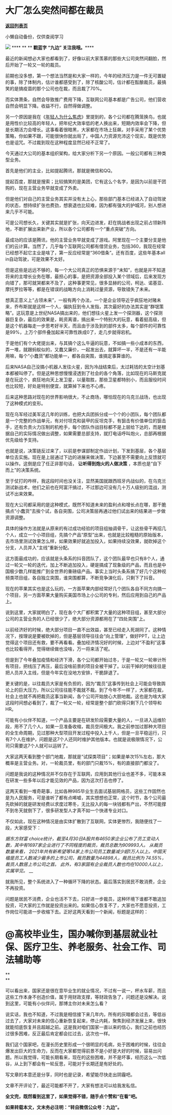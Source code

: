 # 大厂怎么突然间都在裁员

[**返回列表页**](/gzh/九边)

小懒自动备份，仅供查阅学习

******![](https://mmbiz.qpic.cn/mmbiz_gif/Lvm6UAoJibrP9JEWQRXR3swLXRYlFicicbg2q6gYPiapiaCkPr8GibxibGO0jcDe76cnAUJ3KBkCmyTIZBueDAOslJ0Zw/640?wx_fmt=gif)******
**** ** ** **戳蓝字 **“九边”** 关注我哦。******

  

最近的新闻想必大家也都看到了，好像以前大家羡慕的那些大公司突然间翻脸，然后开始了一轮又一轮的裁员。

  

前期也没多想，第一个想法当然是和大家一样的，今年的经济压力是一件无可置疑的事，除了体制内，估计谁都感受到了，除了核酸公司，估计都在酝酿裁员，最搞笑的是搞疫苗的那个公司也在裁，而且裁了70%。

  

而实体萧条，自然会导致推广费用下降，互联网公司基本都是广告公司，他们营收自然会明显下降。收益不行，自然得做调整。

  

另一个原因是我在《[年轻人为什么焦虑](http://mp.weixin.qq.com/s?__biz=MzUzMjY0NDY4Ng==&mid=2247496184&idx=1&sn=163541c9ae3fad10658ffb5cd7e5f4b0&chksm=fab2a7d9cdc52ecfdb6b44568b2c05d4d0c7fdafe0226fb39a213361ea22dfcf00e0d8f33c6b&scene=21#wechat_redirect)》里提到的，各个公司都在腾笼换鸟，也就是用性价比较高的年轻人，把年纪大效率低的老人换出来，短期内效率会下降，但是长期活力会增长。这事看着很暗黑，大家都在市场上狂飙，对手采用了某个优势策略，你如果不跟，可能很快你就出局了，中国人力资源充沛这个现实，既是优势也是诅咒。不过裁到现在这种程度显然已经不正常了。

  

今天通过大公司的基本组织架构，给大家分析下另一个原因。一般公司都有三种类型业务。

  

首先是他们的主业，比如提起腾讯，那就是微信和QQ。

  

提起百度，那就是搜索；比较搞笑的是美团，它有这么个名字，是因为以前是干团购的，现在主营业务早就变成了外卖。

  

但是他们对自己的主营业务其实并没有太上心，那些部门基本已经进入了自动驾驶的状态，想持续扩张也费劲，想衰退也比较难，因为都有强大的护城河，别人想进来几乎不可能。

  

可是公司想长久，关键其实就是扩张，向天边进发，赶在挑战者出现之前占领新阵地，不断扩展出来新产业，所以各个公司都有一个“重点突破”方向。

  

最成功的应该是腾讯，他的主营业务早就变成了游戏。阿里现在一个主要分支是他们的云计算。当然了，几乎每个互联网公司都有借贷业务，包括360，我现在经常已经想不起它主业是啥了，第一反应经常是“360借条”。还有百度，这些年基本all
in自动驾驶，可是效果不太好。

  

但是这些是远远不够的，每一个大公司真正的恐惧来源于“未知”，也就是并不知道将来的主增长业务在哪，最担心的事，是把资源全部投入某个领域后，后来发现方向错了，那可就哭都来不及了，这种事更常见，很多显赫的公司，柯达、诺基亚、摩托罗拉等等，都是在错误的战略方向上消耗过量资源，导致错失了未来。

想真正意义上“占领未来”，一般有两个办法，一个是企业领导近乎疯狂地对赌未来，乔布斯就是这样一个人，偏执狂到令人发指，其次最好的办法其实是“群氓策略”。这玩意是上世纪NASA搞出来的，他们想往火星上发一个探测器，这个探测器巨复杂，最后的效果是，耗资离谱，搞出来一个特别大的玩意，看着挺高级，但是这个机器每走一步思考好半天，而且由于涉及到的部件太多，每个部件的可靠性是99%，上万个部件叠加起来可靠性跌成0了，走几步就得宕机。

于是他们有个大佬提出来，与其搞个这么牛逼的玩意，不如搞一些小成本的东西，弄一堆，就跟蚂蚁似的，又蠢又廉价，一起发出去，就算坏一半，不是还有一半能用嘛，每个“小蠢货”都功能单一，都各自突围，谁搞定事算谁的。

后来NASA自己没搞小机器人发往火星，因为冷战结束后，太过耗钱的太空计划基本都被叫停了。但是这种思想慢慢浸透到了社会的各个角落，比如现在的马斯克就是在玩这个，疯狂地向天上发卫星，以量取胜，那些卫星都特别小，而且服役时间也比较短，好处是特别便宜，就算掉下来也不心疼。

后来这种思路对现在的世界影响很大，不止商场，哪怕现在的乌克兰战场，也出现了这种模式的变形。

现在乌军经过美军这几年的训练，也把大兵团拆分成一个个的小团队，每个团队都是一个完整的作战单元，有对付坦克和装甲的反坦克手，有狙击有价值单位的狙击手，还有负责火力压制的机枪手，每个团队作战目标都不是上层给下达的，而是根据自己的实际情况做出调整，如果需要总部支持，就打电话呼叫炮火，总部再根据优先级给予支持。

也就是说，决策链反过来了，以前是参谋部制定作战计划，下发到基层，各个基层单位去实施。现在是上层通过下边的进展来做决策，下边甚至不需要向上反馈就可以操作。这倒是应了任正非那句话，
**让听得到炮火的人做决策** ，本质也是“自下而上”的决策系统。

至于仗打的咋样，我这段时间也没关注，显然美国就跟西班牙内战似的，在乌克兰测试新战术，他们之前也在阿富汗搞过，不过那边可没有几十万人级别的混战，测试不出来效果。

现在大公司都采用的是这种模式，既然不知道未来的盈利点和增长点在哪，那干脆搞点“小蠢货”去挨个试，各自突围，公司决策层再通过他们试出来的结果进一步做资源调整。

具体的操作方法就是从原来的有过成功经验的项目组抽调骨干，让这些骨干再招几个人，成立一个小项目组，先搞个产品“原型”出来，也就是比较粗糙的原始版本，去市场里测试效果怎么样，如果效果好就追加投入，如果持续没效果，就砍掉这个分支，人员并入“主线”重新分配。

这方面最成功的，应该就是头条系的抖音团队了，这个团队最早也只有8个人，通过一轮又一轮的迭代，加上不断追加投入，硬是搞成了现象级的产品，而且也是中国极少数几样能推广到全世界的重磅级产品。事实上当时头条系搞了好几个这种视频类项目组，各自独立突围，谁突围都算，不断竞争演化后，只剩下了抖音。

现在的苹果其实也是这么玩的，一方面苹果内部经常好几个团队各自不同方向搞一个项目，另一方面苹果大量购买美国市场上小公司的专利，然后应用到自己的产品上。

说到这里，大家就明白了，现在各个大厂都积累了大量的这种项目组，甚至大部分公司的主营业务的人已经很少了，绝大部分资源都用在了“四处突围”上。

以前经济好的时候，绝大部分项目一直不出效益，甚至已经走入死胡同了。这种情况下，按理说是要被砍掉的，但是基层领导往往会“向上管理”，做好PPT，让上边觉得这个项目还有救，要不再看看。叠加经济情况好的时候，上边对“不盈利”这事也比较看得开，觉得继续做也没啥，万一将来活了呢。

但是到了今年叠加疫情和经济下滑，各个公司都开始过冬，于是一轮又一轮审计所有项目，把线压了再压，最后没啥前景的项目全被干掉了。以前干掉的时候往往是把人员并入主线，但是今年实在没地方安排，干脆辞退了。

更关键的是，以往裁员大家是有负担的，因为“裁员”这事传到社会上可能会导致舆论上的巨大压力，所以公司往往能不裁就不裁。到了今年不一样了，大家都在裁，社会上也就不再把裁员这事当新闻，各个公司开始放心大胆地裁。这也是为啥大家这段时间想必看到了，裁了一轮又一轮，经常是整个部门砍得只剩下几个领导和HR。

可能有小伙伴不知道，一个产品主要是在研发阶段需要大量的人，一旦进入运维阶段，用不了几个人，如果一旦准备收缩，裁员空间极大。我之前参加过那种大项目的全生命周期，见过那种大型项目开发过程中投入上千人，但是一旦平稳运行，只有7个人在维护，问题是这7个人还同时维护其他版本。也就是说极限情况下，公司只需要这7个人就可以运转了。

大家这两天看到整个部门地裁，那就是“试探类项目”；如果是单次15%左右，那大概率是主营业务。对，一轮裁员里，有的部门只裁15%，有的直接部门都没了。

问题是我说的这种情况并不仅存在于互联网，应用到其他行业也差不多，可能本来在研发一些多年以后才能见效的产品，因为这次打击也停了。

这两天看到一堆奇葩事，比如各种985毕业生去面试基层网格员，这些工作固然也是为人民服务，可是谁听了都有点唏嘘，其实想想也正常，这个时节，各个公司最先砍掉的就是研发经费以求度过寒冬，无比投入的每一块钱都有产出，不然可能撑不到冬天就倒下了，很多研发型人才真不如一个快递专业对口。  

不仅如此，现在这种情况是由实体扩散到了互联网，实体更惨烈，我随便找了一段，大家感受下：

 _据东方财富
choice统计，截至4月30日A股共有4650家企业公布了员工变动人数，其中有1697家企业进行了不同程度的裁员，裁员总数为909993人。_
_从裁员数量来看， 2021年共有新希望等14家上市公司员工数量减少超1万人以上。中国天楹是员工人数减少最多的上市公司，裁员数量为44898人，裁员比例为_
_74.55%，裁员人数居上市公司之首。_ _此外，有3家国有企业裁员人数也均在10000人以上，实属罕见。_ __

就我所见，整个系统进入了一种循环下降的状态。最后落实到居民不敢消费，企业不再投资。

问题是居民不消费，企业也活不下去，只好进一步裁员，这种环境下谁都不敢追加投资，可大家的工作就是投资出来的。如果信心恢复不了，大家也不愿意投资，工作岗位可能进一步收缩下去。正好这两天看到一个新闻，标题是这样的：

#  **@高校毕业生，国办喊你到基层就业社保、医疗卫生、养老服务、社会工作、司法辅助等**

 **  
**

可以看出来，国家还是很在意毕业生的就业情况，不过有一说一，杯水车薪，而且这些工作本身不创造价值，属于用财政支撑，等财政告急了，问题还是没解决。说到这里，可能有小伙伴问，那博主你对未来怎么看？

说实话，我也不知道，不过我是相信接下来几年内，所有的灰暗都会过去，等低谷过去了，大家对未来的信心重新恢复起来，停止内耗，聚焦到经济发展上来，很快就能彻底恢复并且超越之前。这是我对咱们国家一直以来的信心，我们之前也经历过很多困难，反正最后肯定都会扛过去，这次也一样。

我们这个国家吧，在漫长历史里形成一个很明显的毛病，处于困难的时候，往往会爆发出巨大的生命力，反而在大家都觉得前景不是小好是大好的时候，容易出问题。所以我觉得，可能长期看来，现在的这些困难，并不是坏事，经历这么一次低谷，从上到下都会有一轮反思，可能对于长期还是有好处的。

写文章的本意还是分享，同时也是记录，希望能尽快走出阴霾吧。

文章不开评论了，最近可能都不开了，大家有想法可以给我发私信。

 **全文完，既然看到这里了，如果觉得不错，随手点个赞和“在看”吧。**

  

 **如果转载本文，文末务必注明：“转自微信公众号：九边”。**

